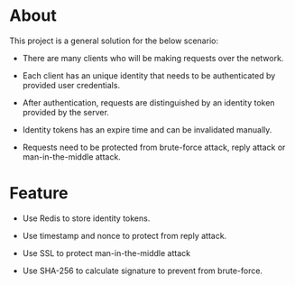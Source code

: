 # About

This project is a general solution for the below scenario:

* There are many clients who will be making requests over the network.

* Each client has an unique identity that needs to be authenticated by provided user credentials.

* After authentication, requests are distinguished by an identity token provided by the server.

* Identity tokens has an expire time and can be invalidated manually.

* Requests need to be protected from brute-force attack, reply attack or man-in-the-middle attack.

# Feature

* Use Redis to store identity tokens.

* Use timestamp and nonce to protect from reply attack.

* Use SSL to protect man-in-the-middle attack

* Use SHA-256 to calculate signature to prevent from brute-force.